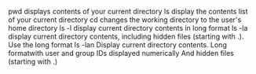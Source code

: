 pwd displays contents of your current directory
ls display the contents list of your current directory
cd changes the working directory to the user's home directory
ls -l display current directory contents in long format
ls -la display current directory contents, including hidden files (starting with .). Use the long format
ls -lan Display current directory contents. Long formatwith user and group IDs displayed numerically And hidden files (starting with .)
